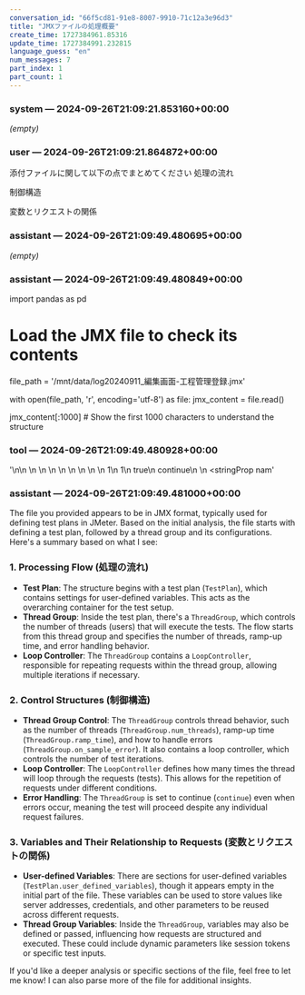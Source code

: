 ```yaml
---
conversation_id: "66f5cd81-91e8-8007-9910-71c12a3e96d3"
title: "JMXファイルの処理概要"
create_time: 1727384961.85316
update_time: 1727384991.232815
language_guess: "en"
num_messages: 7
part_index: 1
part_count: 1
---
```


### system — 2024-09-26T21:09:21.853160+00:00

_(empty)_

### user — 2024-09-26T21:09:21.864872+00:00

添付ファイルに関して以下の点でまとめてください
処理の流れ
制御構造
変数とリクエストの関係

### assistant — 2024-09-26T21:09:49.480695+00:00

_(empty)_

### assistant — 2024-09-26T21:09:49.480849+00:00

import pandas as pd

# Load the JMX file to check its contents
file_path = '/mnt/data/log20240911_編集画面-工程管理登録.jmx'

with open(file_path, 'r', encoding='utf-8') as file:
    jmx_content = file.read()

jmx_content[:1000]  # Show the first 1000 characters to understand the structure

### tool — 2024-09-26T21:09:49.480928+00:00

'<?xml version="1.0" encoding="UTF-8"?>\n<jmeterTestPlan version="1.2" properties="5.0" jmeter="5.6.3">\n  <hashTree>\n    <TestPlan guiclass="TestPlanGui" testclass="TestPlan" testname="テスト計画">\n      <elementProp name="TestPlan.user_defined_variables" elementType="Arguments" guiclass="ArgumentsPanel" testclass="Arguments" testname="ユーザー定義変数">\n        <collectionProp name="Arguments.arguments"/>\n      </elementProp>\n    </TestPlan>\n    <hashTree>\n      <ThreadGroup guiclass="ThreadGroupGui" testclass="ThreadGroup" testname="スレッドグループ">\n        <intProp name="ThreadGroup.num_threads">1</intProp>\n        <intProp name="ThreadGroup.ramp_time">1</intProp>\n        <boolProp name="ThreadGroup.same_user_on_next_iteration">true</boolProp>\n        <stringProp name="ThreadGroup.on_sample_error">continue</stringProp>\n        <elementProp name="ThreadGroup.main_controller" elementType="LoopController" guiclass="LoopControlPanel" testclass="LoopController" testname="ループコントローラ">\n          <stringProp nam'

### assistant — 2024-09-26T21:09:49.481000+00:00

The file you provided appears to be in JMX format, typically used for defining test plans in JMeter. Based on the initial analysis, the file starts with defining a test plan, followed by a thread group and its configurations. Here's a summary based on what I see:

### 1. **Processing Flow (処理の流れ)**
   - **Test Plan**: The structure begins with a test plan (`TestPlan`), which contains settings for user-defined variables. This acts as the overarching container for the test setup.
   - **Thread Group**: Inside the test plan, there's a `ThreadGroup`, which controls the number of threads (users) that will execute the tests. The flow starts from this thread group and specifies the number of threads, ramp-up time, and error handling behavior.
   - **Loop Controller**: The `ThreadGroup` contains a `LoopController`, responsible for repeating requests within the thread group, allowing multiple iterations if necessary.

### 2. **Control Structures (制御構造)**
   - **Thread Group Control**: The `ThreadGroup` controls thread behavior, such as the number of threads (`ThreadGroup.num_threads`), ramp-up time (`ThreadGroup.ramp_time`), and how to handle errors (`ThreadGroup.on_sample_error`). It also contains a loop controller, which controls the number of test iterations.
   - **Loop Controller**: The `LoopController` defines how many times the thread will loop through the requests (tests). This allows for the repetition of requests under different conditions.
   - **Error Handling**: The `ThreadGroup` is set to continue (`continue`) even when errors occur, meaning the test will proceed despite any individual request failures.

### 3. **Variables and Their Relationship to Requests (変数とリクエストの関係)**
   - **User-defined Variables**: There are sections for user-defined variables (`TestPlan.user_defined_variables`), though it appears empty in the initial part of the file. These variables can be used to store values like server addresses, credentials, and other parameters to be reused across different requests.
   - **Thread Group Variables**: Inside the `ThreadGroup`, variables may also be defined or passed, influencing how requests are structured and executed. These could include dynamic parameters like session tokens or specific test inputs.

If you'd like a deeper analysis or specific sections of the file, feel free to let me know! I can also parse more of the file for additional insights.
